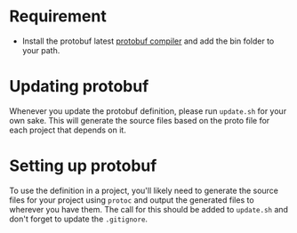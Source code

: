 # Requirement

* Install the protobuf latest [protobuf compiler](https://github.com/protocolbuffers/protobuf/releases) and add the bin folder to your path.

# Updating protobuf

Whenever you update the protobuf definition, please run `update.sh` for your own sake. This will generate the source files based on the proto file for each project that depends on it. 

# Setting up protobuf

To use the definition in a project, you'll likely need to generate the source files for your project using `protoc` and output the generated files to wherever you have them. The call for this should be added to `update.sh` and don't forget to update the `.gitignore`. 
